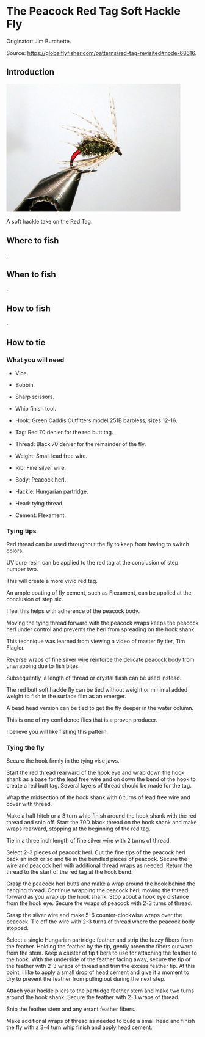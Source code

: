 # The Peacock Red Tag Soft Hackle Fly

Originator: Jim Burchette.

Source: https://globalflyfisher.com/patterns/red-tag-revisited#node-68616.

## Introduction

![main](main.jpeg)

A soft hackle take on the Red Tag.

## Where to fish
.

## When to fish
.

## How to fish
.

## How to tie

### What you will need

- Vice.

- Bobbin.

- Sharp scissors.

- Whip finish tool.

- Hook: Green Caddis Outfitters model 251B barbless, sizes 12-16.

- Tag: Red 70 denier for the red butt tag.

- Thread: Black 70 denier for the remainder of the fly.

- Weight: Small lead free wire.

- Rib: Fine silver wire.

- Body: Peacock herl.

- Hackle: Hungarian partridge.

- Head: tying thread.

- Cement: Flexament.

### Tying tips

Red thread can be used throughout the fly to keep from having to switch
colors.

UV cure resin can be applied to the red tag at the conclusion of step
number two.

This will create a more vivid red tag.

An ample coating of fly cement, such as Flexament, can be applied at the
conclusion of step six.

I feel this helps with adherence of the peacock body.

Moving the tying thread forward with the peacock wraps keeps the peacock
herl under control and prevents the herl from spreading on the hook
shank.

This technique was learned from viewing a video of master fly tier,
Tim Flagler.

Reverse wraps of fine silver wire reinforce the delicate peacock body
from unwrapping due to fish bites.

Subsequently, a length of thread or crystal flash can be used instead.

The red butt soft hackle fly can be tied without weight or minimal added
weight to fish in the surface film as an emerger.

A bead head version can be tied to get the fly deeper in the water
column.

This is one of my confidence flies that is a proven producer.

I believe you will like fishing this pattern.

### Tying the fly

Secure the hook firmly in the tying vise jaws.

Start the red thread rearward of the hook eye and wrap down the hook
shank as a base for the lead free wire and on down the bend of the hook
to create a red butt tag. Several layers of thread should be made for
the tag.

Wrap the midsection of the hook shank with 6 turns of lead free wire and
cover with thread.

Make a half hitch or a 3 turn whip finish around the hook shank with the
red thread and snip off.
Start the 70D black thread on the hook shank and make wraps rearward,
stopping at the beginning of the red tag.

Tie in a three inch length of fine silver wire with 2 turns of thread.

Select 2-3 pieces of peacock herl.
Cut the fine tips of the peacock herl back an inch or so and tie in the
bundled pieces of peacock.
Secure the wire and peacock herl with additional thread wraps as needed.
Return the thread to the start of the red tag at the hook bend.

Grasp the peacock herl butts and make a wrap around the hook behind the
hanging thread.
Continue wrapping the peacock herl, moving the thread forward as you
wrap up the hook shank.
Stop about a hook eye distance from the hook eye.
Secure the wraps of peacock with 2-3 turns of thread.

Grasp the silver wire and make 5-6 counter-clockwise wraps over the
peacock.
Tie off the wire with 2-3 turns of thread where the peacock body stopped.

Select a single Hungarian partridge feather and strip the fuzzy fibers
from the feather.
Holding the feather by the tip, gently preen the fibers outward from the
stem.
Keep a cluster of tip fibers to use for attaching the feather to the
hook.
With the underside of the feather facing away, secure the tip of the
feather with 2-3 wraps of thread and trim the excess feather tip.
At this point, I like to apply a small drop of head cement and give it a
moment to dry to prevent the feather from pulling out during the next
step.

Attach your hackle pliers to the partridge feather stem and make two
turns around the hook shank.
Secure the feather with 2-3 wraps of thread.

Snip the feather stem and any errant feather fibers.

Make additional wraps of thread as needed to build a small head and
finish the fly with a 3-4 turn whip finish and apply head cement.

